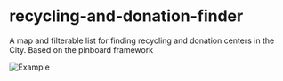 # recycling-and-donation-finder
A map and filterable list for finding recycling and donation centers in the City. Based on the pinboard framework

![Example](https://mapboard-images.s3.amazonaws.com/pinboard/recycling-donation-finder.JPG)
